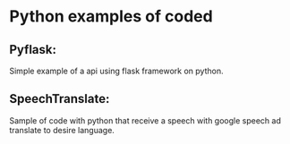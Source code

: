 # Python examples of coded
## Pyflask:
Simple example of a api using flask framework on python.
<br />

## SpeechTranslate:
Sample of code with python that receive a speech with google speech ad translate to desire language.
